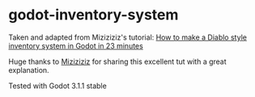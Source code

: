 # godot-inventory-system

Taken and adapted from Miziziziz's tutorial: [How to make a Diablo style inventory system in Godot in 23 minutes](https://www.youtube.com/watch?v=usWuBrrh5lQ)

Huge thanks to [Miziziziz](https://www.youtube.com/channel/UCaoqVlqPTH78_xjTjTOMcmQ) for sharing this excellent tut with a great explanation.

Tested with Godot 3.1.1 stable
